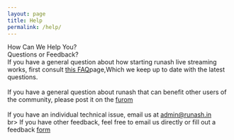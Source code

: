 ```yaml
---
layout: page 
title: Help 
permalink: /help/ 
--- 
```

How Can We Help You?<br>
Questions or Feedback?<br>
If you have a general question about how starting runash live streaming
works, first consult [this FAQ](https://)page,Which we keep up to date with the latest
questions.<br>
<br>
If you have a general question about runash that can benefit other users of the community,
please post it on the [furom](https://)<br>
<br>
If you have an individual technical issue, email us at admin@runash.in<br>
br>
If you have other feedback, feel free to email us directly or fill out a feedback [form](https://)
